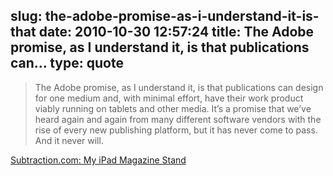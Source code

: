 slug: the-adobe-promise-as-i-understand-it-is-that
date: 2010-10-30 12:57:24
title: The Adobe promise, as I understand it, is that publications can...
type: quote
---

> The Adobe promise, as I understand it, is that publications can design for one medium and, with minimal effort, have their work product viably running on tablets and other media. It’s a promise that we’ve heard again and again from many different software vendors with the rise of every new publishing platform, but it has never come to pass. And it never will.

[Subtraction.com: My iPad Magazine Stand](http://www.subtraction.com/2010/10/27/my-ipad-magazine-stand)
